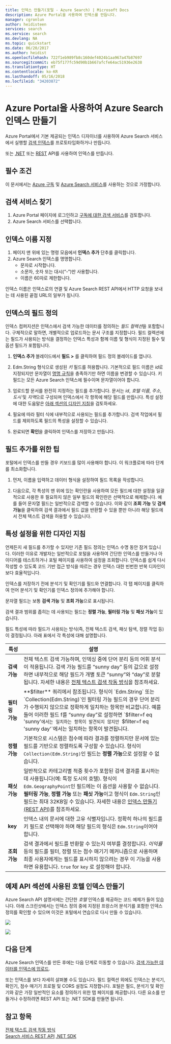 ```yaml
---
title: 인덱스 만들기(포털 - Azure Search) | Microsoft Docs
description: Azure Portal을 사용하여 인덱스를 만듭니다.
manager: cgronlun
author: heidisteen
services: search
ms.service: search
ms.devlang: NA
ms.topic: quickstart
ms.date: 06/20/2017
ms.author: heidist
ms.openlocfilehash: 722f1eb989fb8c160def4024b1aa967a47b87697
ms.sourcegitcommit: eb75f177fc59d90b1b667afcfe64ac51936e2638
ms.translationtype: HT
ms.contentlocale: ko-KR
ms.lasthandoff: 05/16/2018
ms.locfileid: "34203872"
---
```

# <a name="create-an-azure-search-index-using-the-azure-portal"></a>Azure Portal을 사용하여 Azure Search 인덱스 만들기

Azure Portal에서 기본 제공되는 인덱스 디자이너를 사용하여 Azure Search 서비스에서 실행할 [검색 인덱스](search-what-is-an-index.md)를 프로토타입화하거나 만듭니다. 

또는 [.NET](search-create-index-dotnet.md) 또는 [REST](search-create-index-rest-api.md) API를 사용하여 인덱스를 만듭니다.

## <a name="prerequisites"></a>필수 조건

이 문서에서는 [Azure 구독](https://azure.microsoft.com/pricing/free-trial/?WT.mc_id=A261C142F) 및 [Azure Search 서비스](search-create-service-portal.md)를 사용하는 것으로 가정합니다.  

## <a name="find-your-search-service"></a>검색 서비스 찾기
1. Azure Portal 페이지에 로그인하고 [구독에 대한 검색 서비스](https://portal.azure.com/#blade/HubsExtension/BrowseResourceBlade/resourceType/Microsoft.Search%2FsearchServices)를 검토합니다.
2. Azure Search 서비스를 선택합니다.

## <a name="name-the-index"></a>인덱스 이름 지정

1. 페이지 맨 위에 있는 명령 모음에서 **인덱스 추가** 단추를 클릭합니다.
2. Azure Search 인덱스를 명명합니다. 
   * 문자로 시작합니다.
   * 소문자, 숫자 또는 대시(“-”)만 사용합니다.
   * 이름은 60자로 제한합니다.

  인덱스 이름은 인덱스로의 연결 및 Azure Search REST API에서 HTTP 요청을 보내는 데 사용된 끝점 URL의 일부가 됩니다.

## <a name="define-the-fields-of-your-index"></a>인덱스의 필드 정의

인덱스 컴퍼지션은 인덱스에서 검색 가능한 데이터를 정의하는 *필드 컬렉션*을 포함합니다. 구체적으로 말하면, 개별적으로 업로드하는 문서 구조를 지정합니다. 필드 컬렉션에는 필드가 사용되는 방식을 결정하는 인덱스 특성과 함께 이름 및 형식이 지정된 필수 및 옵션 필드가 포함됩니다.

1. **인덱스 추가** 블레이드에서 **필드 >** 를 클릭하여 필드 정의 블레이드를 엽니다. 

2. Edm.String 형식으로 생성된 *키* 필드를 허용합니다. 기본적으로 필드 이름은 *id*로 지정되지만 문자열이 [명명 규칙](https://docs.microsoft.com/rest/api/searchservice/Naming-rules)을 충족하기만 하면 이름을 변경할 수 있습니다. 키 필드는 모든 Azure Search 인덱스에 필수이며 문자열이어야 합니다.

3. 업로드할 문서를 완전히 지정하는 필드를 추가합니다. 문서는 *id*, *호텔 이름*, *주소*, *도시* 및 *지역*으로 구성되며 인덱스에서 각 항목에 해당 필드를 만듭니다. 특성 설정에 대한 도움말은 [아래 섹션의 디자인 지침](#design)을 검토하세요.

4. 필요에 따라 필터 식에 내부적으로 사용되는 필드를 추가합니다. 검색 작업에서 필드를 제외하도록 필드의 특성을 설정할 수 있습니다.

5. 완료되면 **확인**을 클릭하여 인덱스를 저장하고 만듭니다.

## <a name="tips-for-adding-fields"></a>필드 추가를 위한 팁

포털에서 인덱스를 만들 경우 키보드를 많이 사용해야 합니다. 이 워크플로에 따라 단계를 최소화합니다.

1. 먼저, 이름을 입력하고 데이터 형식을 설정하여 필드 목록을 작성합니다.

2. 다음으로, 각 특성의 맨 위에 있는 확인란을 사용하여 모든 필드에 대한 설정을 일괄적으로 사용한 후 필요하지 않은 일부 필드의 확인란은 선택적으로 해제합니다. 예를 들어 문자열 필드는 일반적으로 검색할 수 있습니다. 이와 같이 **조회 가능** 및 **검색 가능**을 클릭하여 검색 결과에서 필드 값을 반환할 수 있을 뿐만 아니라 해당 필드에서 전체 텍스트 검색을 허용할 수 있습니다. 

<a name="design"></a>
## <a name="design-guidance-for-setting-attributes"></a>특성 설정을 위한 디자인 지침

언제든지 새 필드를 추가할 수 있지만 기존 필드 정의는 인덱스 수명 동안 잠겨 있습니다. 이러한 이유로 개발자는 일반적으로 포털을 사용하여 간단한 인덱스를 만들거나 아이디어를 테스트하거나 포털 페이지를 사용하여 설정을 조회합니다. 인덱스를 쉽게 다시 작성할 수 있도록 코드 기반 접근 방식을 따르는 경우 인덱스 대한 빈번한 반복 디자인이 보다 효율적입니다.

인덱스를 저장하기 전에 분석기 및 확인기를 필드와 연결합니다. 각 탭 페이지를 클릭하여 언어 분석기 및 확인기를 인덱스 정의에 추가해야 합니다.

문자열 필드는 보통 **검색 가능** 및 **조회 가능**으로 표시됩니다.

검색 결과 범위를 좁히는 데 사용되는 필드는 **정렬 가능**, **필터링 가능** 및 **패싯 가능**이 있습니다.

필드 특성에 따라 필드가 사용되는 방식(즉, 전체 텍스트 검색, 패싯 탐색, 정렬 작업 등)이 결정됩니다. 아래 표에서 각 특성에 대해 설명합니다.

|특성|설명|  
|---------------|-----------------|  
|**검색 가능**|전체 텍스트 검색 가능하며, 인덱싱 중에 단어 분리 등의 어휘 분석이 적용됩니다. 검색 가능 필드를 “sunny day” 등의 값으로 설정하면 내부적으로 해당 필드가 개별 토큰 “sunny”와 “day”로 분할됩니다. 자세한 내용은 [전체 텍스트 검색 작동 방식](search-lucene-query-architecture.md)을 참조하세요.|  
|**필터링 가능**|**$filter** 쿼리에서 참조됩니다. 형식이 `Edm.String` 또는 `Collection(Edm.String)`인 필터링 가능 필드의 경우 단어 분리가 수행되지 않으므로 정확하게 일치하는 항목만 비교합니다. 예를 들어 이러한 필드 f를 “sunny day”로 설정하면 `$filter=f eq 'sunny'`에서는 일치하는 항목이 발견되지 않지만 `$filter=f eq 'sunny day'`에서는 일치하는 항목이 발견됩니다. |  
|**정렬 가능**|기본적으로 시스템은 점수에 따라 결과를 정렬하지만 문서에 있는 필드를 기반으로 정렬하도록 구성할 수 있습니다. 형식이 `Collection(Edm.String)`인 필드는 **정렬 가능**으로 설정할 수 없습니다. |  
|**패싯 가능**|일반적으로 카테고리별 적중 횟수가 포함된 검색 결과를 표시하는 데 사용됩니다(예: 특정 도시의 호텔). 형식이 `Edm.GeographyPoint`인 필드에는 이 옵션을 사용할 수 없습니다. **필터링 가능**, **정렬 가능** 또는 **패싯 가능**이고 형식이 `Edm.String`인 필드는 최대 32KB일 수 있습니다. 자세한 내용은 [인덱스 만들기(REST API)](https://docs.microsoft.com/rest/api/searchservice/create-index)를 참조하세요.|  
|**key**|인덱스 내의 문서에 대한 고유 식별자입니다. 정확히 하나의 필드를 키 필드로 선택해야 하며 해당 필드의 형식은 `Edm.String`이어야 합니다.|  
|**조회 가능**|검색 결과에서 필드를 반환할 수 있는지 여부를 결정합니다. *이익률* 등의 필드를 필터, 정렬 또는 점수 매기기 메커니즘으로 사용하며 최종 사용자에게는 필드를 표시하지 않으려는 경우 이 기능을 사용하면 유용합니다. `true` for `key` 로 설정해야 합니다.|  

## <a name="create-the-hotels-index-used-in-example-api-sections"></a>예제 API 섹션에 사용된 호텔 인덱스 만들기

Azure Search API 설명서에는 간단한 *호텔* 인덱스를 제공하는 코드 예제가 들어 있습니다. 아래 스크린샷에서는 인덱스 정의 중에 지정된 프랑스어 분석기를 포함한 인덱스 정의를 확인할 수 있으며 이것은 포털에서 연습으로 다시 만들 수 있습니다.

![](./media/search-create-index-portal/field-definitions.png)

![](./media/search-create-index-portal/set-analyzer.png)

## <a name="next-steps"></a>다음 단계

Azure Search 인덱스를 만든 후에는 다음 단계로 이동할 수 있습니다. [검색 가능한 데이터를 인덱스에 업로드](search-what-is-data-import.md).

또는 인덱스를 보다 자세히 살펴볼 수도 있습니다. 필드 컬렉션 외에도 인덱스는 분석기, 확인기, 점수 매기기 프로필 및 CORS 설정도 지정합니다. 포털은 필드, 분석기 및 확인기와 같은 가장 일반적인 요소를 정의하기 위한 탭 페이지를 제공합니다. 다른 요소를 만들거나 수정하려면 REST API 또는 .NET SDK를 만들면 됩니다.

## <a name="see-also"></a>참고 항목

 [전체 텍스트 검색 작동 방식](search-lucene-query-architecture.md)  
 [Search 서비스 REST API](https://docs.microsoft.com/rest/api/searchservice/) [.NET SDK](https://docs.microsoft.com/dotnet/api/overview/azure/search?view=azure-dotnet)


